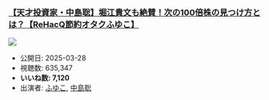 ### [【天才投資家・中島聡】堀江貴文も絶賛！次の100倍株の見つけ方とは？【ReHacQ節約オタクふゆこ】](https://www.youtube.com/watch?v=9htq04ivwVU)
[![](https://img.youtube.com/vi/9htq04ivwVU/sddefault.jpg)](https://www.youtube.com/watch?v=9htq04ivwVU)
-   公開日: 2025-03-28
-   視聴数: 635,347
-   **いいね数: 7,120**
-   出演者: [ふゆこ](/rehacq_fan/people/ふゆこ "wikilink"), [中島聡](/rehacq_fan/people/中島聡 "wikilink")
